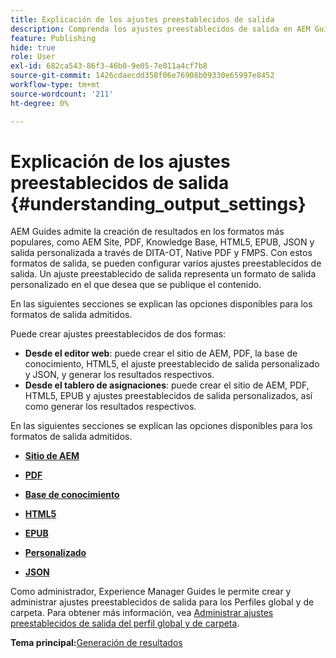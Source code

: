 ```yaml
---
title: Explicación de los ajustes preestablecidos de salida
description: Comprenda los ajustes preestablecidos de salida en AEM Guides. Cree ajustes preestablecidos de salida desde el editor web y el panel de asignaciones para los formatos AEM, PDF, HTML5, EPUB, personalizado y JSON.
feature: Publishing
hide: true
role: User
exl-id: 682ca543-86f3-46b0-9e05-7e011a4cf7b8
source-git-commit: 1426cdaecdd358f06e76908b09330e65997e8452
workflow-type: tm+mt
source-wordcount: '211'
ht-degree: 0%

---
```


# Explicación de los ajustes preestablecidos de salida {#understanding_output_settings}

AEM Guides admite la creación de resultados en los formatos más populares, como AEM Site, PDF, Knowledge Base, HTML5, EPUB, JSON y salida personalizada a través de DITA-OT, Native PDF y FMPS. Con estos formatos de salida, se pueden configurar varios ajustes preestablecidos de salida. Un ajuste preestablecido de salida representa un formato de salida personalizado en el que desea que se publique el contenido.

En las siguientes secciones se explican las opciones disponibles para los formatos de salida admitidos.

Puede crear ajustes preestablecidos de dos formas:

- **Desde el editor web**: puede crear el sitio de AEM, PDF, la base de conocimiento, HTML5, el ajuste preestablecido de salida personalizado y JSON, y generar los resultados respectivos.
- **Desde el tablero de asignaciones**: puede crear el sitio de AEM, PDF, HTML5, EPUB y ajustes preestablecidos de salida personalizados, así como generar los resultados respectivos.

En las siguientes secciones se explican las opciones disponibles para los formatos de salida admitidos.

- **[Sitio de AEM](generate-output-aem-site.md)**

- **[PDF](generate-output-pdf.md)**

- **[Base de conocimiento](generate-output-knowledge-base.md)**

- **[HTML5](generate-output-html5.md)**

- **[EPUB](generate-output-epub.md)**

- **[Personalizado](generate-output-custom.md)**

- **[JSON](generate-output-json.md)**

Como administrador, Experience Manager Guides le permite crear y administrar ajustes preestablecidos de salida para los Perfiles global y de carpeta. Para obtener más información, vea [Administrar ajustes preestablecidos de salida del perfil global y de carpeta](./web-editor-manage-output-presets.md).

**Tema principal:**&#x200B;[ Generación de resultados](generate-output.md)
